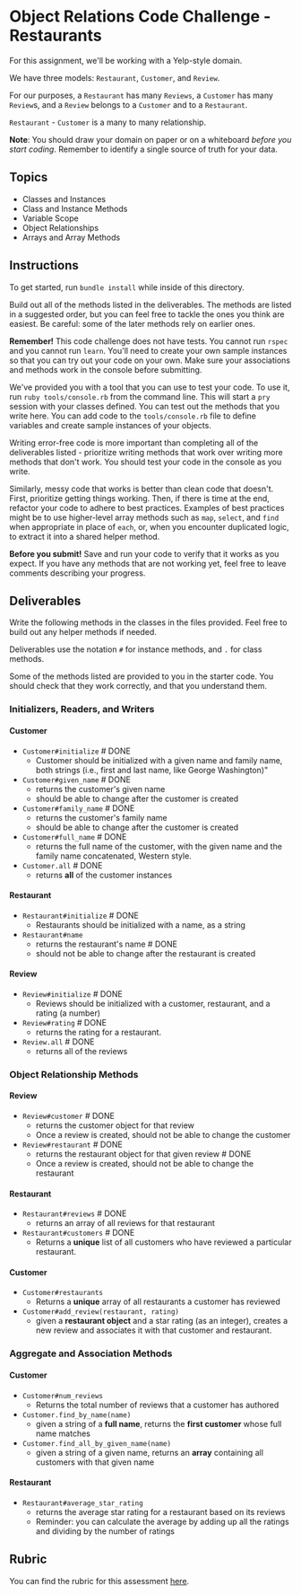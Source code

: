 # Object Relations Code Challenge - Restaurants

For this assignment, we'll be working with a Yelp-style domain.

We have three models: `Restaurant`, `Customer`, and `Review`.

For our purposes, a `Restaurant` has many `Reviews`, a `Customer` has many `Review`s, and a `Review` belongs to a `Customer` and to a `Restaurant`.

`Restaurant` - `Customer` is a many to many relationship.

**Note**: You should draw your domain on paper or on a whiteboard _before you start coding_. Remember to identify a single source of truth for your data.

## Topics

- Classes and Instances
- Class and Instance Methods
- Variable Scope
- Object Relationships
- Arrays and Array Methods

## Instructions

To get started, run `bundle install` while inside of this directory.

Build out all of the methods listed in the deliverables. The methods are listed in a suggested order, but you can feel free to tackle the ones you think are easiest. Be careful: some of the later methods rely on earlier ones.

**Remember!** This code challenge does not have tests. You cannot run `rspec` and you cannot run `learn`. You'll need to create your own sample instances so that you can try out your code on your own. Make sure your associations and methods work in the console before submitting.

We've provided you with a tool that you can use to test your code. To use it, run `ruby tools/console.rb` from the command line. This will start a `pry` session with your classes defined. You can test out the methods that you write here. You can add code to the `tools/console.rb` file to define variables and create sample instances of your objects.

Writing error-free code is more important than completing all of the deliverables listed - prioritize writing methods that work over writing more methods that don't work. You should test your code in the console as you write.

Similarly, messy code that works is better than clean code that doesn't. First, prioritize getting things working. Then, if there is time at the end, refactor your code to adhere to best practices. Examples of best practices might be to use higher-level array methods such as `map`, `select`, and `find` when appropriate in place of `each`, or, when you encounter duplicated logic, to extract it into a shared helper method.

**Before you submit!** Save and run your code to verify that it works as you expect. If you have any methods that are not working yet, feel free to leave comments describing your progress.

## Deliverables

Write the following methods in the classes in the files provided. Feel free to build out any helper methods if needed.

Deliverables use the notation `#` for instance methods, and `.` for class methods.

Some of the methods listed are provided to you in the starter code. You should check that they work correctly, and that you understand them.

### Initializers, Readers, and Writers

#### Customer

- `Customer#initialize`  # DONE
  - Customer should be initialized with a given name and family name, both strings (i.e., first and last name, like George Washington)"
- `Customer#given_name` # DONE
  - returns the customer's given name
  - should be able to change after the customer is created
- `Customer#family_name` # DONE
  - returns the customer's family name
  - should be able to change after the customer is created
- `Customer#full_name` # DONE
  - returns the full name of the customer, with the given name and the family name concatenated, Western style.
- `Customer.all` # DONE
  - returns **all** of the customer instances

#### Restaurant

- `Restaurant#initialize` # DONE
  - Restaurants should be initialized with a name, as a string
- `Restaurant#name`
  - returns the restaurant's name # DONE
  - should not be able to change after the restaurant is created

#### Review

- `Review#initialize` # DONE
  - Reviews should be initialized with a customer, restaurant, and a rating (a number)
- `Review#rating` # DONE
  - returns the rating for a restaurant.
- `Review.all` # DONE
  - returns all of the reviews

### Object Relationship Methods

#### Review

- `Review#customer` # DONE
  - returns the customer object for that review
  - Once a review is created, should not be able to change the customer
- `Review#restaurant` # DONE
  - returns the restaurant object for that given review # DONE
  - Once a review is created, should not be able to change the restaurant

#### Restaurant

- `Restaurant#reviews` # DONE
  - returns an array of all reviews for that restaurant
- `Restaurant#customers` # DONE
  - Returns a **unique** list of all customers who have reviewed a particular restaurant.

#### Customer

- `Customer#restaurants`
  - Returns a **unique** array of all restaurants a customer has reviewed
- `Customer#add_review(restaurant, rating)`
  - given a **restaurant object** and a star rating (as an integer), creates a new review and associates it with that customer and restaurant.

### Aggregate and Association Methods

#### Customer

- `Customer#num_reviews`
  - Returns the total number of reviews that a customer has authored
- `Customer.find_by_name(name)`
  - given a string of a **full name**, returns the **first customer** whose full name matches
- `Customer.find_all_by_given_name(name)`
  - given a string of a given name, returns an **array** containing all customers with that given name

#### Restaurant

- `Restaurant#average_star_rating`
  - returns the average star rating for a restaurant based on its reviews
  - Reminder: you can calculate the average by adding up all the ratings and dividing by the number of ratings

## Rubric

You can find the rubric for this assessment [here](https://github.com/learn-co-curriculum/se-rubrics/blob/master/module-1.md).
